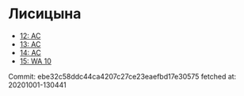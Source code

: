 # Лисицына
- [12: AC](12.md)
- [13: AC](13.md)
- [14: AC](14.md)
- [15: WA 10](15.md)

Commit: ebe32c58ddc44ca4207c27ce23eaefbd17e30575
 fetched at: 20201001-130441
